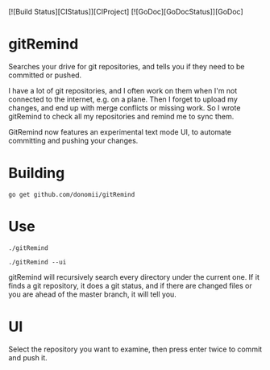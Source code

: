  [![Build Status][CIStatus]][CIProject] [![GoDoc][GoDocStatus]][GoDoc]

# gitRemind
Searches your drive for git repositories, and tells you if they need to be committed or pushed.

I have a lot of git repositories, and I often work on them when I'm not connected to the internet, e.g. on a plane.  Then I forget to upload my changes, and end up with merge conflicts or missing work.  So I wrote gitRemind to check all my repositories and remind me to sync them.

GitRemind now features an experimental text mode UI, to automate committing and pushing your changes.

# Building

    go get github.com/donomii/gitRemind

# Use

    ./gitRemind
    
    ./gitRemind --ui

gitRemind will recursively search every directory under the current one.  If it finds a git repository, it does a git status, and if there are changed files or you are ahead of the master branch, it will tell you.

# UI

Select the repository you want to examine, then press enter twice to commit and push it.
